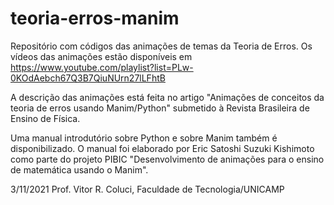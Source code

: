 # teoria-erros-manim
Repositório com códigos das animações de temas da Teoria de Erros.
Os vídeos das animações estão disponíveis em
https://www.youtube.com/playlist?list=PLw-0KOdAebch67Q3B7QiuNUrn27lLFhtB

A descrição das animações está feita no artigo "Animações de conceitos da teoria de erros usando Manim/Python" submetido à Revista Brasileira de Ensino de Física.

Uma manual introdutório sobre Python e sobre Manim também é disponibilizado. O manual foi elaborado por Eric Satoshi Suzuki Kishimoto como parte do projeto PIBIC "Desenvolvimento de animações para o ensino de matemática usando o Manim". 

3/11/2021
Prof. Vitor R. Coluci, Faculdade de Tecnologia/UNICAMP
